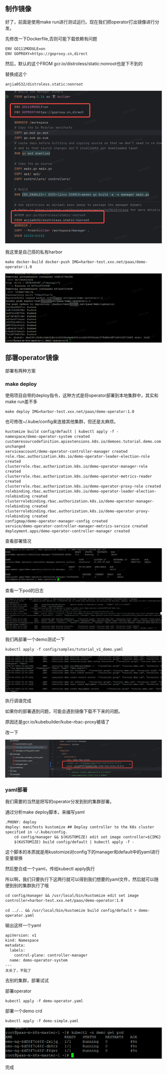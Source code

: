 ## 制作镜像

好了，前面是使用make run进行测试运行。现在我们把operator打出镜像进行分发。

先修改一下Dockerfile,否则可能下载依赖有问题

```
ENV GO111MODULE=on
ENV GOPROXY=https://goproxy.cn,direct
```

然后，默认的这个FROM gcr.io/distroless/static:nonroot也是下不到的

替换成这个

```
anjia0532/distroless.static:nonroot
```

![image-20240314175005139](kubebuilder(五)制作镜像部署.assets/image-20240314175005139.png)

我这里是自己搭的私有harbor

```
make docker-build docker-push IMG=harbor-test.xxx.net/paas/demo-operator:1.0
```

![image-20240314173521885](kubebuilder(五)制作镜像部署.assets\image-20240314173521885.png)



## 部署operator镜像

部署有两种方案

### make deploy

使用项目自带的deploy指令，这种方式是将operator部署到本地集群中，其实和make run差不多

```
make deploy IMG=harbor-test.xxx.net/paas/demo-operator:1.0
```

也可修改~/.kube/config来连接其他集群，但还是太麻烦。

```
kustomize build config/default | kubectl apply -f -
namespace/demo-operator-system created
customresourcedefinition.apiextensions.k8s.io/demoes.tutorial.demo.com unchanged
serviceaccount/demo-operator-controller-manager created
role.rbac.authorization.k8s.io/demo-operator-leader-election-role created
clusterrole.rbac.authorization.k8s.io/demo-operator-manager-role created
clusterrole.rbac.authorization.k8s.io/demo-operator-metrics-reader created
clusterrole.rbac.authorization.k8s.io/demo-operator-proxy-role created
rolebinding.rbac.authorization.k8s.io/demo-operator-leader-election-rolebinding created
clusterrolebinding.rbac.authorization.k8s.io/demo-operator-manager-rolebinding created
clusterrolebinding.rbac.authorization.k8s.io/demo-operator-proxy-rolebinding created
configmap/demo-operator-manager-config created
service/demo-operator-controller-manager-metrics-service created
deployment.apps/demo-operator-controller-manager created
```

查看部署情况

![image-20240315092100583](kubebuilder(五)制作镜像部署.assets\image-20240315092100583.png)

查看一下pod的日志

![image-20240315092820168](kubebuilder(五)制作镜像部署.assets\image-20240315092820168.png)

我们再部署一个demo测试一下

```
kubectl apply -f config/samples/tutorial_v1_demo.yaml
```

![image-20240315093227608](kubebuilder(五)制作镜像部署.assets\image-20240315093227608.png)

执行调谐完成



如果你的部署遇到问题，可能会遇到镜像下载不下来的问题。

原因还是gcr.io/kubebuilder/kube-rbac-proxy被墙了

改一下

![image-20240314175854575](kubebuilder(五)制作镜像部署.assets\image-20240314175854575.png)



### yaml部署

我们需要的当然是把写的operator分发到别的集群部署。

通过分析make deploy脚本，来编写yaml

```
.PHONY: deploy
deploy: manifests kustomize ## Deploy controller to the K8s cluster specified in ~/.kube/config.
	cd config/manager && $(KUSTOMIZE) edit set image controller=${IMG}
	$(KUSTOMIZE) build config/default | kubectl apply -f -
```

这个脚本的本质就是用kustomize对config下的manager和default中的yaml进行变量替换

然后整合成一个yaml，传给kubectl apply执行

所以啊，我们只要执行下这两行就可以得到我们想要的yaml文件，然后就可以随便到别的集群执行了哦

```
cd config/manager && /usr/local/bin/kustomize edit set image controller=harbor-test.xxx.net/paas/demo-operator:1.0

cd ../.. && /usr/local/bin/kustomize build config/default > demo-operator.yaml
```

输出这样一个yaml

```
apiVersion: v1
kind: Namespace
metadata:
  labels:
    control-plane: controller-manager
  name: demo-operator-system
---
太长了，不贴了
```

去别的集群，部署试试

部署operator

```
kubectl apply -f demo-operator.yaml
```

部署一个demo  crd

```
kubectl apply -f demo-simple.yaml
```

![image-20240315095308702](kubebuilder(五)制作镜像部署.assets\image-20240315095308702.png)

完成

